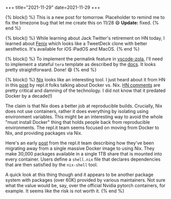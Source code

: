 +++
title="2021-11-29"
date=2021-11-29
+++

{% block() %}
This is a new post for tomorrow. Placeholder to remind me to fix the timezone
bug that let me create this on 11/28 :smile: **Update:** fixed.
{% end %}

{% block() %}
While learning about Jack Twitter's retirement on HN today, I learned about 
[Fenix](https://apps.apple.com/us/app/fenix-for-twitter/id1437821840) which 
looks like a TweetDeck clone with better aesthetics. It's available for iOS
iPadOS and MacOS.
{% end %}

{% block() %}
To implement the permalink feature in
[vscode-zola](https://github.com/jflam/vscode-zola), I'll need to implement a
stateful `tera` template as described by the
[docs](https://tera.netlify.app/docs/#data-structures). It looks pretty
straightforward. Done! :smile:
{% end %}

{% block() %}
[Nix](https://nixos.org/) looks like an interesting tool. I just heard about
it from HN in this [post](https://blog.replit.com/nix-vs-docker) by repl.it
folks talking about Docker vs. Nix.
[HN comments](https://news.ycombinator.com/item?id=29387137) are pretty 
critical and damning of the technology. I did not know that it predated Docker
by a decade(!)

The claim is that Nix does a better job at reproducible builds. Crucially, Nix
does not use containers, rather it does everything by isolating using
environment variables. This might be an interesting way to avoid the whole
"must install Docker" thing that holds people back from reproducible
environments. The repl.it team seems focused on moving from Docker to Nix, and
providing packages via Nix. 

Here's an early [post](https://blog.replit.com/nix) from the repl.it team
describing how they've been migrating away from a single massive Docker image
to using Nix. They make 30,000 packages available in a single 1TB share that
is mounted into every container. Users define a `shell.nix` file that declares
dependencies that are then satisfied by the `nix-shell` tool.

A quick look at this thing though and it appears to be another package system
with packages (over 60K) provided by various maintainers. Not sure what the 
value would be, say, over the official Nvidia pytorch containers, for example.
It seems like the risk is not worth it.
{% end %}
